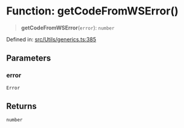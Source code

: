 # Function: getCodeFromWSError()

> **getCodeFromWSError**(`error`): `number`

Defined in: [src/Utils/generics.ts:385](https://github.com/Fokusdotid/bail/blob/99acc683da8779d62a0509bb4108fdb35cb2b061/src/Utils/generics.ts#L385)

## Parameters

### error

`Error`

## Returns

`number`
